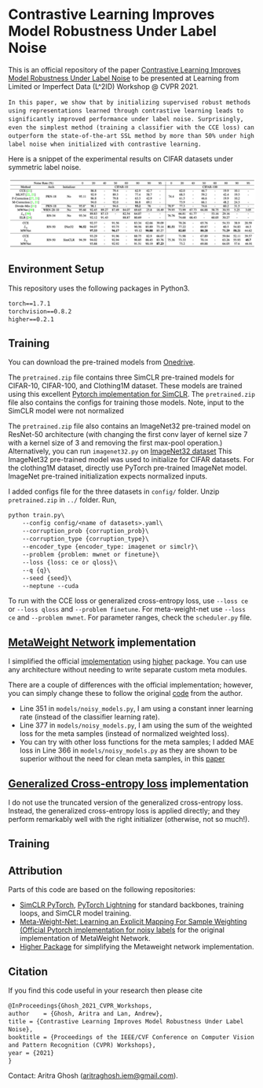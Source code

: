 # Contrastive Learning Improves Model Robustness Under Label Noise

This is an official repository of the paper [Contrastive Learning Improves Model Robustness Under Label Noise](https://arxiv.org/pdf/2104.08984.pdf) to be presented at Learning from Limited or Imperfect Data (L^2ID) Workshop @ CVPR 2021. 


`In this paper, we show that by initializing supervised robust methods using representations learned through contrastive learning leads to significantly improved performance under label noise. Surprisingly, even the simplest method (training a classifier with the CCE loss) can outperform the state-of-the-art SSL method by more than 50% under high label noise when initialized with contrastive learning.`

Here is a snippet of the experimental results on CIFAR datasets under symmetric label noise. 

![CIFAR](images/cifar.png)

## Environment Setup
This repository uses the following packages in Python3.
```
torch==1.7.1
torchvision==0.8.2
higher==0.2.1
```

## Training
You can download the pre-trained models from [Onedrive](https://umass-my.sharepoint.com/:u:/g/personal/arighosh_umass_edu/EQ3vh_THjDlLtZyXw_bZ3cYB07-n2dekhdMO3VZzy_vmNg?e=aMCvnG).

The `pretrained.zip` file contains three SimCLR pre-trained models for CIFAR-10, CIFAR-100, and Clothing1M dataset. These models are trained using this excellent [Pytorch implementation for SimCLR](https://github.com/AndrewAtanov/simclr-pytorch). The `pretrained.zip` file also contains the configs for training those models. Note, input to the SimCLR model were not normalized

The `pretrained.zip` file also contains an ImageNet32 pre-trained model on ResNet-50 architecture (with changing the first conv layer of kernel size 7 with a kernel size of 3 and removing the first max-pool operation.) Alternatively, you can run `imagenet32.py` on [ImageNet32 dataset](https://patrykchrabaszcz.github.io/Imagenet32/) This ImageNet32 pre-trained model was used to initialize for CIFAR datasets. For the clothing1M dataset, directly use PyTorch pre-trained ImageNet model. ImageNet pre-trained initialization expects normalized inputs. 

I added configs file for the three datasets in `config/` folder. Unzip `pretrained.zip` in `../` folder. Run,
```(bash)
python train.py\
    --config config/<name of datasets>.yaml\
    --corruption_prob {corruption_prob}\ 
    --corruption_type {corruption_type}\ 
    --encoder_type {encoder_type: imagenet or simclr}\
    --problem {problem: mwnet or finetune}\
    --loss {loss: ce or qloss}\
    --q {q}\
    --seed {seed}\
    --neptune --cuda 
```
To run with the CCE loss or generalized cross-entropy loss, use `--loss ce` or `--loss qloss` and `--problem finetune`. For meta-weight-net use  `--loss ce` and `--problem mwnet`. For parameter ranges, check the `scheduler.py` file. 

## [MetaWeight Network](https://arxiv.org/abs/1902.07379) implementation

I simplified the official [implementation](https://github.com/xjtushujun/meta-weight-net) using [higher](https://github.com/facebookresearch/higher) package. You can use any architecture without needing to write separate custom meta modules.

There are a couple of differences with the official implementation; however, you can simply change these to follow the original [code](https://github.com/xjtushujun/meta-weight-net) from the author. 
- Line 351 in `models/noisy_models.py`, I am using a constant inner learning rate (instead of the classifier learning rate). 
- Line 377 in `models/noisy_models.py`, I am using the sum of the weighted loss for the meta samples (instead of normalized weighted loss). 
- You can try with other loss functions for the meta samples; I added MAE loss in Line 366 in `models/noisy_models.py` as they are shown to be superior without the need for clean meta samples, in this [paper](https://openaccess.thecvf.com/content/WACV2021/papers/Ghosh_Do_We_Really_Need_Gold_Samples_for_Sample_Weighting_Under_WACV_2021_paper.pdf)

## [Generalized Cross-entropy loss](https://arxiv.org/abs/1805.07836) implementation
I do not use the truncated version of the generalized cross-entropy loss. Instead, the generalized cross-entropy loss is applied directly; and they perform remarkably well with the right initializer (otherwise, not so much!). 

## Training

## Attribution
Parts of this code are based on the following repositories:
- [SimCLR PyTorch](https://github.com/AndrewAtanov/simclr-pytorch), [PyTorch Lightning](https://github.com/PyTorchLightning/pytorch-lightning) for standard backbones, training loops, and SimCLR model training.
- [Meta-Weight-Net: Learning an Explicit Mapping For Sample Weighting (Official Pytorch implementation for noisy labels](https://github.com/xjtushujun/meta-weight-net) for the original implementation of MetaWeight Network.
- [Higher Package](https://github.com/facebookresearch/higher) for simplifying the Metaweight network implementation. 



## Citation
If you find this code useful in your research then please cite  
```(bash)
@InProceedings{Ghosh_2021_CVPR_Workshops,
author    = {Ghosh, Aritra and Lan, Andrew},
title = {Contrastive Learning Improves Model Robustness Under Label Noise},
booktitle = {Proceedings of the IEEE/CVF Conference on Computer Vision and Pattern Recognition (CVPR) Workshops},
year = {2021}
}

``` 

Contact:  Aritra Ghosh (aritraghosh.iem@gmail.com).
